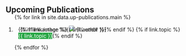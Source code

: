 <h2 id="up-publications" style="margin: 2px 0px -15px;">Upcoming Publications</h2>

<div class="publications">
<ol class="bibliography">

{% for link in site.data.up-publications.main %}

<li>
<div class="pub-row">
  <div class="col-sm-3 abbr" style="position: relative;padding-right: 15px;padding-left: 15px;">
    {% if link.image %} 
    <img src="{{ link.image }}" class="teaser img-fluid z-depth-1" style="width=100;height=40%">
    {% endif %}
    <div style="position: absolute; top: 2px; left: 10px; display: flex; flex-wrap: wrap;">
      {% if link.author %}  
        <div class="badge">{{ link.author }}</div>
      {% endif %}
      {% if link.topic %} 
        <div class="badge" style="background-color: #28a745; color: #fff;">{{ link.topic }}</div>
      {% endif %}
    </div>
  </div>
</div>
</li>

<br>

{% endfor %}

</ol>
</div>

